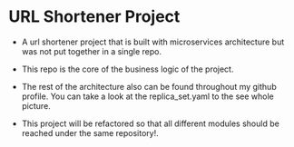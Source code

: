# URL Shortener Project

- A url shortener project that is built with microservices architecture but was not put together in a single repo.
- This repo is the core of the business logic of the project.
- The rest of the architecture also can be found throughout my github profile. You can take a look at the replica_set.yaml to the see whole picture.

- This project will be refactored so that all different modules should be reached under the same repository!.
